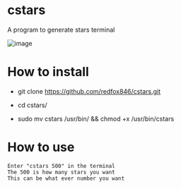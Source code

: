 # cstars
A program to generate stars terminal

![image](https://user-images.githubusercontent.com/86576836/152907509-115b66f1-0f17-4b9d-8244-8e7bde2ec71a.png)

# How to install
- git clone https://github.com/redfox846/cstars.git
- cd cstars/

- sudo mv cstars /usr/bin/ && chmod +x /usr/bin/cstars

# How to use
```
Enter "cstars 500" in the terminal
The 500 is how many stars you want
This can be what ever number you want
```

